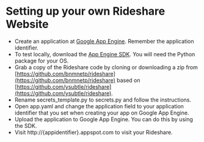 # Setting up your own Rideshare Website

* Create an application at [Google App Engine](http://appengine.google.com). Remember the application identifier.
* To test locally, download the [App Engine SDK](https://developers.google.com/appengine/downloads). You will need the Python package for your OS.
* Grab a copy of the Rideshare code by cloning or downloading a zip from
[https://github.com/bnmnetp/rideshare](https://github.com/bnmnetp/rideshare) based on [https://github.com/ysubtle/rideshare](https://github.com/ysubtle/rideshare).
* Rename secrets_template.py to secrets.py and follow the instructions.
* Open app.yaml and change the application field to your application identifier that you set when creating your app on Google App Engine.
* Upload the application to Google App Engine. You can do this by using the SDK.
* Visit http://{appidentifier}.appspot.com to visit your Rideshare.
